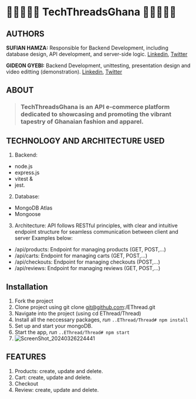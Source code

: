 # 🛒👗🧵👕👜 TechThreadsGhana 👜👕🧵👗🛒

## AUTHORS
**SUFIAN HAMZA:** Responsible for Backend Development, including database design, API development, and server-side logic.
               [Linkedin](https://linkedin.com/in/@hsufiian), [Twitter](https://twitter.com/hsufiian)

**GIDEON GYEBI:**  Backend Development, unittesting, presentation design and video editting (demonstration).
               [Linkedin](https://www.linkedin.com/in/gideon-gyebi), [Twitter](https://twitter.com/GyebiGideon_)
               
## ABOUT
> ### **TechThreadsGhana** is an API e-commerce platform dedicated to showcasing and promoting the vibrant tapestry of Ghanaian fashion and apparel.

## TECHNOLOGY AND ARCHITECTURE USED

1. Backend: 

- node.js
- express.js 
- vitest & 
- jest.

2. Database:  

- MongoDB Atlas 
- Mongoose

3. Architecture: API follows RESTful principles, with clear and intuitive endpoint structure for seamless communication between client and server
Examples below:

- /api/products: Endpoint for managing products (GET, POST,...)
- /api/carts: Endpoint for managing carts (GET, POST,...)
- /api/checkouts: Endpoint for managing checkouts (POST,...)
- /api/reviews: Endpoint for managing reviews (GET, POST,...)

## Installation
1. Fork the project
2. Clone project using git clone git@github.com:<YOUR-USERNAME>/EThread.git
3. Navigate into the project (using cd EThread/Thread)
4. Install all the neccessary packages, *run* ```..EThread/Thread# npm install```
5. Set up and start your mongoDB.
6. Start the app, *run* ```..EThread/Thread# npm start```
7. ![ScreenShot_20240326224441](https://github.com/zee-ham-su/EThread/assets/125477741/0ed146e9-5578-472e-9fee-114bc518e77c)

## FEATURES
1. Products: create, update and delete.
2. Cart: create, update and delete.
3. Checkout
4. Review: create, update and delete.
